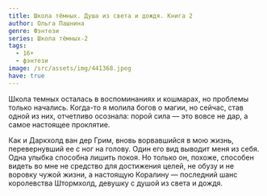 ```yaml
---
title: Школа тёмных. Душа из света и дождя. Книга 2
author: Ольга Пашнина
genre: Фэнтези
series: Школа тёмных-2
tags:
  - 16+
  - фэнтези
image: /src/assets/img/441368.jpeg
have: true
---
```

Школа темных осталась в воспоминаниях и кошмарах, но проблемы только начались. Когда-то я молила богов о магии, но сейчас, став одной из них, отчетливо осознала: порой сила — это вовсе не дар, а самое настоящее проклятие.

Как и Даркхолд ван дер Грим, вновь ворвавшийся в мою жизнь, перевернувший ее с ног на голову. Один его вид выводит меня из себя. Одна улыбка способна лишить покоя. Но только он, похоже, способен видеть во мне не средство для достижения целей, не обузу и не воровку чужой жизни, а настоящую Коралину — последний шанс королевства Штормхолд, девушку с душой из света и дождя.
